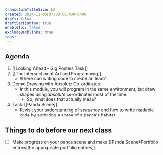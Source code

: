```yaml
---
transcludeTitleSize: h2
created: 2024-11-05T07:00:00.000-0400
draft: false
draftSectionTwo: true
enableToc: false
excludeBacklinks: true
tags:
---
```

## Agenda
1. [[Looking Ahead – Gig Posters Task]]
2. [[The Intersection of Art and Programming]]
	- Where can writing code to create art lead?
3. Demo: Drawing with Absolute Co-ordinates
	- In this module, you will program in the same environment, but draw shapes using *absolute* co-ordinates most of the time.
		- So, what does that actually mean?
1. Task: [[Panda Scene]]
	- Revisit your understanding of *sequence* and how to write readable code by authoring a scene of a panda's habitat.
## Things to do before our next class
- [ ] Make progress on your panda scene and make [[Panda Scene#Portfolio entries|the appropriate portfolio entries]].
